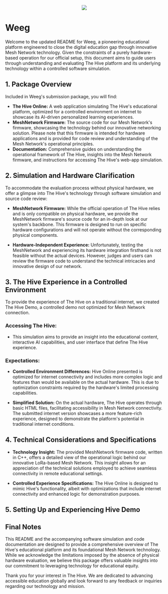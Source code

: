 
<p align="center">
  <img src="https://i.ibb.co/TRK4P9B/back1.png">
</p>

# Weeg

Welcome to the updated README for Weeg, a pioneering educational platform engineered to close the digital education gap through innovative Mesh Network technology. Given the constraints of a purely hardware-based operation for our official setup, this document aims to guide users through understanding and evaluating The Hive platform and its underlying technology within a controlled software simulation.

## 1. Package Overview

Included in Weeg's submission package, you will find:

- **The Hive Online:** A web application simulating The Hive's educational platform, optimized for a controlled environment on internet to showcase its AI-driven personalized learning experiences.
- **MeshNetwork Firmware:** The source code for our Mesh Network's firmware, showcasing the technology behind our innovative networking solution. Please note that this firmware is intended for hardware applications and is provided for code review and understanding of the Mesh Network's operational principles.
- **Documentation:** Comprehensive guides on understanding the operational framework of The Hive, insights into the Mesh Network firmware, and instructions for accessing The Hive's web-app simulation.

## 2. Simulation and Hardware Clarification

To accommodate the evaluation process without physical hardware, we offer a glimpse into The Hive's technology through software simulation and source code review:

- **MeshNetwork Firmware:** While the official operation of The Hive relies and is only compatible on physical hardware, we provide the MeshNetwork firmware's source code for an in-depth look at our system's backbone. This firmware is designed to run on specific hardware configurations and will not operate without the corresponding physical components.
  
- **Hardware-Independent Experience:** Unfortunately, testing the MeshNetwork and experiencing its hardware integration firsthand is not feasible without the actual devices. However, judges and users can review the firmware code to understand the technical intricacies and innovative design of our network.

## 3. The Hive Experience in a Controlled Environment
To provide the experience of The Hive on a traditional internet, we created The Hive Demo, a controlled demo not optimized for Mesh Network connection. 

### Accessing The Hive:

- This simulation aims to provide an insight into the educational content, interactive AI capabilities, and user interface that define The Hive experience.

### Expectations:

- **Controlled Environment Differences:** Hive Online presented is optimized for internet connectivity and includes more complex logic and features than would be available on the actual hardware. This is due to optimization constraints required by the hardware's limited processing capabilities.
  
- **Simplified Solution:** On the actual hardware, The Hive operates through basic HTML files, facilitating accessibility in Mesh Network connectivity. The submitted internet version showcases a more feature-rich experience, designed to demonstrate the platform's potential in traditional internet conditions.

## 4. Technical Considerations and Specifications

- **Technology Insight:** The provided MeshNetwork firmware code, written in C++, offers a detailed view of the operational logic behind our innovative LoRa-based Mesh Network. This insight allows for an appreciation of the technical solutions employed to achieve seamless connectivity in remote educational settings.
  
- **Controlled Experience Specifications:** The Hive Online is designed to mimic Hive's functionality, albeit with optimizations that include internet connectivity and enhanced logic for demonstration purposes.

## 5. Setting Up and Experiencing Hive Demo

## Final Notes

This README and the accompanying software simulation and code documentation are designed to provide a comprehensive overview of The Hive's educational platform and its foundational Mesh Network technology. While we acknowledge the limitations imposed by the absence of physical hardware evaluation, we believe this package offers valuable insights into our commitment to leveraging technology for educational equity.

Thank you for your interest in The Hive. We are dedicated to advancing accessible education globally and look forward to any feedback or inquiries regarding our technology and mission.